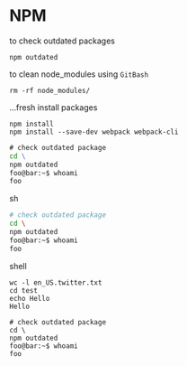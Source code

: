 # NPM

to check outdated packages

```properties
npm outdated

```

to clean node_modules using `GitBash`

```properties
rm -rf node_modules/
```

...fresh install packages

```properties
npm install
npm install --save-dev webpack webpack-cli
```

```bat
# check outdated package
cd \
npm outdated
foo@bar:~$ whoami
foo
```

sh

```sh
# check outdated package
cd \
npm outdated
foo@bar:~$ whoami
foo
```

shell

```shell
wc -l en_US.twitter.txt
cd test
echo Hello
Hello
```


```{r, engine='properties', properties}
# check outdated package
cd \
npm outdated
foo@bar:~$ whoami
foo
```